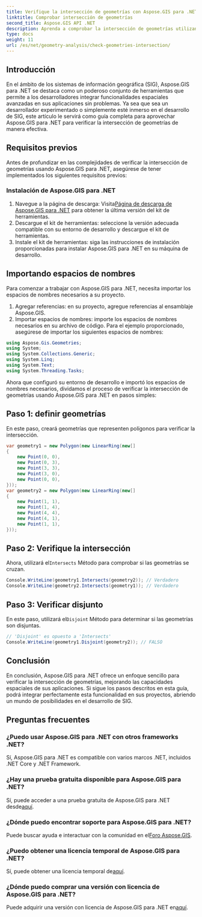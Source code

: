 ```yaml
---
title: Verifique la intersección de geometrías con Aspose.GIS para .NET
linktitle: Comprobar intersección de geometrías
second_title: Aspose.GIS API .NET
description: Aprenda a comprobar la intersección de geometrías utilizando Aspose.GIS para .NET con una guía paso a paso. Mejore su desarrollo SIG sin esfuerzo.
type: docs
weight: 11
url: /es/net/geometry-analysis/check-geometries-intersection/
---
```

## Introducción
En el ámbito de los sistemas de información geográfica (SIG), Aspose.GIS para .NET se destaca como un poderoso conjunto de herramientas que permite a los desarrolladores integrar funcionalidades espaciales avanzadas en sus aplicaciones sin problemas. Ya sea que sea un desarrollador experimentado o simplemente esté inmerso en el desarrollo de SIG, este artículo le servirá como guía completa para aprovechar Aspose.GIS para .NET para verificar la intersección de geometrías de manera efectiva.
## Requisitos previos
Antes de profundizar en las complejidades de verificar la intersección de geometrías usando Aspose.GIS para .NET, asegúrese de tener implementados los siguientes requisitos previos:
### Instalación de Aspose.GIS para .NET
1.  Navegue a la página de descarga: Visita[Página de descarga de Aspose.GIS para .NET](https://releases.aspose.com/gis/net/) para obtener la última versión del kit de herramientas.
2. Descargue el kit de herramientas: seleccione la versión adecuada compatible con su entorno de desarrollo y descargue el kit de herramientas.
3. Instale el kit de herramientas: siga las instrucciones de instalación proporcionadas para instalar Aspose.GIS para .NET en su máquina de desarrollo.

## Importando espacios de nombres
Para comenzar a trabajar con Aspose.GIS para .NET, necesita importar los espacios de nombres necesarios a su proyecto.
1. Agregar referencias: en su proyecto, agregue referencias al ensamblaje Aspose.GIS.
2. Importar espacios de nombres: importe los espacios de nombres necesarios en su archivo de código. Para el ejemplo proporcionado, asegúrese de importar los siguientes espacios de nombres:
```csharp
using Aspose.Gis.Geometries;
using System;
using System.Collections.Generic;
using System.Linq;
using System.Text;
using System.Threading.Tasks;
```

Ahora que configuró su entorno de desarrollo e importó los espacios de nombres necesarios, dividamos el proceso de verificar la intersección de geometrías usando Aspose.GIS para .NET en pasos simples:
## Paso 1: definir geometrías
En este paso, creará geometrías que representen polígonos para verificar la intersección.
```csharp
var geometry1 = new Polygon(new LinearRing(new[]
{
    new Point(0, 0),
    new Point(0, 3),
    new Point(3, 3),
    new Point(3, 0),
    new Point(0, 0),
}));
var geometry2 = new Polygon(new LinearRing(new[]
{
    new Point(1, 1),
    new Point(1, 4),
    new Point(4, 4),
    new Point(4, 1),
    new Point(1, 1),
}));
```
## Paso 2: Verifique la intersección
 Ahora, utilizará el`Intersects` Método para comprobar si las geometrías se cruzan.
```csharp
Console.WriteLine(geometry1.Intersects(geometry2)); // Verdadero
Console.WriteLine(geometry2.Intersects(geometry1)); // Verdadero
```
## Paso 3: Verificar disjunto
 En este paso, utilizará el`Disjoint` Método para determinar si las geometrías son disjuntas.
```csharp
// 'Disjoint' es opuesto a 'Intersects'
Console.WriteLine(geometry1.Disjoint(geometry2)); // FALSO
```

## Conclusión
En conclusión, Aspose.GIS para .NET ofrece un enfoque sencillo para verificar la intersección de geometrías, mejorando las capacidades espaciales de sus aplicaciones. Si sigue los pasos descritos en esta guía, podrá integrar perfectamente esta funcionalidad en sus proyectos, abriendo un mundo de posibilidades en el desarrollo de SIG.
## Preguntas frecuentes
### ¿Puedo usar Aspose.GIS para .NET con otros frameworks .NET?
Sí, Aspose.GIS para .NET es compatible con varios marcos .NET, incluidos .NET Core y .NET Framework.
### ¿Hay una prueba gratuita disponible para Aspose.GIS para .NET?
 Sí, puede acceder a una prueba gratuita de Aspose.GIS para .NET desde[aquí](https://releases.aspose.com/).
### ¿Dónde puedo encontrar soporte para Aspose.GIS para .NET?
 Puede buscar ayuda e interactuar con la comunidad en el[Foro Aspose.GIS](https://forum.aspose.com/c/gis/33).
### ¿Puedo obtener una licencia temporal de Aspose.GIS para .NET?
 Sí, puede obtener una licencia temporal de[aquí](https://purchase.aspose.com/temporary-license/).
### ¿Dónde puedo comprar una versión con licencia de Aspose.GIS para .NET?
 Puede adquirir una versión con licencia de Aspose.GIS para .NET en[aquí](https://purchase.aspose.com/buy).
